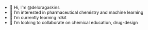 - 👋 Hi, I’m @deloragaskins
- 👀 I’m interested in pharmaceutical chemistry and machine learning
- 🌱 I’m currently learning rdkit
- 💞️ I’m looking to collaborate on chemical education, drug-design

<!---
deloragaskins/deloragaskins is a ✨ special ✨ repository because its `README.md` (this file) appears on your GitHub profile.
You can click the Preview link to take a look at your changes.
--->
